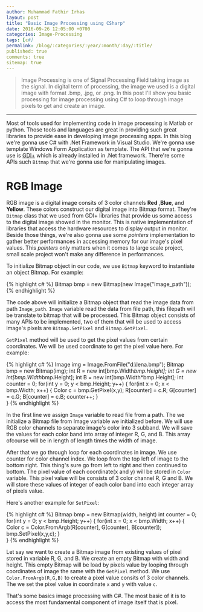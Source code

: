 ```yaml
---
author: Muhammad Fathir Irhas
layout: post
title: "Basic Image Processing using CSharp"
date: 2016-09-26 12:05:00 +0700
categories: Image-Processing
tags: [c#]
permalink: /blog/:categories/:year/:month/:day/:title/
published: true
comments: true
sitemap: true
---
```


> Image Processing is one of Signal Processing Field taking image as the signal. In digital term of processing, the image we used is a digital image with format .bmp, .jpg, or .png. In this post I'll show you basic processing for image processing using C# to loop through image pixels to get and create an image. 

_____

Most of tools used for implementing code in image processing is Matlab or python. Those tools and languages are great in providing such great libraries to provide ease in developing image processing apps. In this blog we're gonna use C# with .Net Framework in Visual Studio. We're gonna use template Windows Form Application as template. The API that we're gonna use is [GDI+](https://en.wikipedia.org/wiki/Graphics_Device_Interface#GDI.2B) which is already installed in .Net framework. There're some APIs such `Bitmap` that we're gonna use for manipulating images.

# RGB Image
RGB image is a digital image consits of 3 color channels **Red** ,**Blue**, and **Yellow**. These colors construct our digital image into Bitmap format. They're `Bitmap` class that we used from GDI+ libraries that provide us some access to the digital image showed in the monitor. This is native implementation of libraries that access the hardware resources to display output in monitor. Beside those things, we're also gonna use some *pointers* implementation to gather better performances in accessing memory for our image's pixel values. This *pointers* only matters when it comes to large scale project, small scale project won't make any difference in performances.

To initialize Bitmap object in our code, we use `Bitmap` keyword to instantiate an object Bitmap. For example:

{% highlight c# %}
Bitmap bmp = new Bitmap(new Image("Image_path"));
{% endhighlight %}

The code above will initialize a Bitmap object that read the image data from path `Image_path`. `Image` variable read the data from file path, this filepath will be translate to bitmap that will be processed. This Bitmap object consists of many APIs to be implemented, two of them that will be used to access image's pixels are `Bitmap.SetPixel` and `Bitmap.GetPixel`. 

`GetPixel` method will be used to get the pixel values from certain coordinates. We will be used coordinate to get the pixel value here. For example:

{% highlight c# %}
Image img = Image.FromFile("d:\\lena.bmp");
Bitmap bmp = new Bitmap(img);
int R = new int[bmp.Width*bmp.Height];
int G = new int[bmp.Width*bmp.Height];
int B = new int[bmp.Width*bmp.Height];
int counter = 0;
for(int y = 0; y < bmp.Height; y++)
{
	for(int x = 0; x < bmp.Width; x++)
	{
		Color c = bmp.GetPixel(x,y);
		R[counter] = c.R;
		G[counter] = c.G;
		B[counter] = c.B;
		counter++;
	}	
}
{% endhighlight %}

In the first line we assign `Image` variable to read file from a path. The we initialize a Bitmap file from Image variable we initialized before. We will use RGB color channels to separate image's color into 3 subband. We will save the values for each color band into array of integer R, G, and B. This array ofcourse will be in length of length times the width of image.

After that we go through loop for each coordinates in image. We use counter for color channel index. We loop from the top left of image to the bottom right. This thing's sure go from left to right and then continued to bottom. The pixel value of each coordinate(x and y) will be stored in `Color` variable. This pixel value will be consists of 3 color channel R, G and B. We will store these values of integer of each color band into each integer array of pixels value. 

Here's another example for `SetPixel`:

{% highlight c# %}
Bitmap bmp = new Bitmap(width, height)
int counter = 0;
for(int y = 0; y < bmp.Height; y++)
{
	for(int x = 0; x < bmp.Width; x++)
	{
		Color c = Color.FromArgb(R[counter], G[counter], B[counter]);
		bmp.SetPixel(x,y,c);
	}	
}
{% endhighlight %}

Let say we want to create a Bitmap image from existing values of pixel stored in variable R, G, and B. We create an empty Bitmap with width and height. This empty Bitmap will be load by pixels value by looping through coordinates of image the same with the `GetPixel` method. We use `Color.FromArgb(R,G,B)` to create a pixel value consits of 3 color channels. The we set the pixel value in coordinate `x` and `y` with value `c`.


That's some basics image processing with C#. The most basic of it is to access the most fundamental component of image itself that is pixel.

